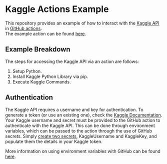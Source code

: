 # Kaggle Actions Example

This repository provides an example of how to interact with the [Kaggle API](https://github.com/Kaggle/kaggle-api) in [GitHub actions](https://github.com/features/actions).  
The example action can be found [here](.github/workflows/kaggle_api_action_example.yml).

## Example Breakdown

The steps for accessing the Kaggle API via an action are follows:
1. Setup Python.
2. Install Kaggle Python Library via pip.
3. Execute Kaggle Commands.

## Authentication

The Kaggle API requires a username and key for authentication. To generate a token (or use an existing one), check the [Kaggle Documentation](https://www.kaggle.com/docs/api#getting-started-installation-&-authentication). Your Kaggle username and secret must be provided to the GitHub action to authenticate with the Kaggle API. This can be done through environment variables, which can be passed to the action through the use of GitHub secrets. Simply [create two secrets](https://help.github.com/en/actions/automating-your-workflow-with-github-actions/creating-and-using-encrypted-secrets), KaggleUsername and KaggleKey, and populate them the details in your Kaggle token. 

More information on using environment variables with GitHub can be found [here](https://help.github.com/en/actions/automating-your-workflow-with-github-actions/using-environment-variables).
